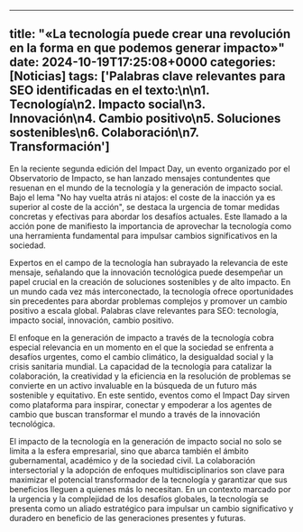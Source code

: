 
---
title: "«La tecnología puede crear una revolución en la forma en que podemos generar impacto»"
date: 2024-10-19T17:25:08+0000
categories: [Noticias]
tags: ['Palabras clave relevantes para SEO identificadas en el texto:\n\n1. Tecnología\n2. Impacto social\n3. Innovación\n4. Cambio positivo\n5. Soluciones sostenibles\n6. Colaboración\n7. Transformación']
---

En la reciente segunda edición del Impact Day, un evento organizado por el Observatorio de Impacto, se han lanzado mensajes contundentes que resuenan en el mundo de la tecnología y la generación de impacto social. Bajo el lema "No hay vuelta atrás ni atajos: el coste de la inacción ya es superior al coste de la acción", se destaca la urgencia de tomar medidas concretas y efectivas para abordar los desafíos actuales. Este llamado a la acción pone de manifiesto la importancia de aprovechar la tecnología como una herramienta fundamental para impulsar cambios significativos en la sociedad.

Expertos en el campo de la tecnología han subrayado la relevancia de este mensaje, señalando que la innovación tecnológica puede desempeñar un papel crucial en la creación de soluciones sostenibles y de alto impacto. En un mundo cada vez más interconectado, la tecnología ofrece oportunidades sin precedentes para abordar problemas complejos y promover un cambio positivo a escala global. Palabras clave relevantes para SEO: tecnología, impacto social, innovación, cambio positivo.

El enfoque en la generación de impacto a través de la tecnología cobra especial relevancia en un momento en el que la sociedad se enfrenta a desafíos urgentes, como el cambio climático, la desigualdad social y la crisis sanitaria mundial. La capacidad de la tecnología para catalizar la colaboración, la creatividad y la eficiencia en la resolución de problemas se convierte en un activo invaluable en la búsqueda de un futuro más sostenible y equitativo. En este sentido, eventos como el Impact Day sirven como plataforma para inspirar, conectar y empoderar a los agentes de cambio que buscan transformar el mundo a través de la innovación tecnológica.

El impacto de la tecnología en la generación de impacto social no solo se limita a la esfera empresarial, sino que abarca también el ámbito gubernamental, académico y de la sociedad civil. La colaboración intersectorial y la adopción de enfoques multidisciplinarios son clave para maximizar el potencial transformador de la tecnología y garantizar que sus beneficios lleguen a quienes más lo necesitan. En un contexto marcado por la urgencia y la complejidad de los desafíos globales, la tecnología se presenta como un aliado estratégico para impulsar un cambio significativo y duradero en beneficio de las generaciones presentes y futuras.
    